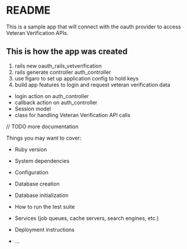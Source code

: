 # README

This is a sample app that will connect with the oauth provider to access Veteran Verification APIs.

## This is how the app was created
1. rails new oauth_rails_vetverification
2. rails generate controller auth_controller
3. use figaro to set up application config to hold keys
4. build app features to login and request veteran verification data 
  * login action on auth_controller
  * callback action on auth_controller
  * Session model
  * class for handling Veteran Verification API calls

// TODO more documentation

Things you may want to cover:

* Ruby version

* System dependencies

* Configuration

* Database creation

* Database initialization

* How to run the test suite

* Services (job queues, cache servers, search engines, etc.)

* Deployment instructions

* ...
